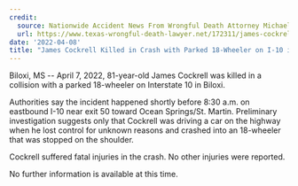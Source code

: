 ```yaml
---
credit:
  source: Nationwide Accident News From Wrongful Death Attorney Michael Grossman
  url: https://www.texas-wrongful-death-lawyer.net/172311/james-cockrell-accident-i10-biloxi-ms.htm
date: '2022-04-08'
title: "James Cockrell Killed in Crash with Parked 18-Wheeler on I-10 in Biloxi, MS"
---
```

Biloxi, MS -- April 7, 2022, 81-year-old James Cockrell was killed in a collision with a parked 18-wheeler on Interstate 10 in Biloxi.

Authorities say the incident happened shortly before 8:30 a.m. on eastbound I-10 near exit 50 toward Ocean Springs/St. Martin. Preliminary investigation suggests only that Cockrell was driving a car on the highway when he lost control for unknown reasons and crashed into an 18-wheeler that was stopped on the shoulder.

Cockrell suffered fatal injuries in the crash. No other injuries were reported.

No further information is available at this time.
